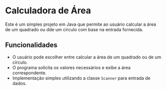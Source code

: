 # Calculadora de Área
Este é um simples projeto em Java que permite ao usuário calcular a área de um quadrado ou dde um círculo com base na entrada fornecida.

## Funcionalidades
- O usuário pode escolher entre calcular a área de um quadrado ou de um círculo.
- O programa solicita os valores necessários e exibe a área correspondente.
- Implementação simples utilizando a classe ```Scanner``` para entrada de dados.
